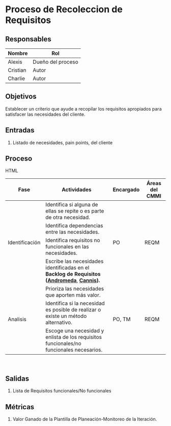 # Proceso de Recoleccion de Requisitos
## Responsables

| Nombre   | Rol               |
| -------- | ----------------- |
| Alexis | Dueño del proceso |
| Cristian | Autor             |
| Charlie     | Autor             |

## Objetivos

Establecer un criterio que ayude a recopilar los requisitos apropiados para satisfacer las necesidades del cliente.

## Entradas

1. Listado de necesidades, pain points, del cliente

## Proceso
​HTML  				 			
 
<table>
  <thead>
    <tr>
      <th>Fase</th>
      <th>Actividades</th>
      <th>Encargado</th>
      <th>Áreas del CMMI</th>
    </tr>
  </thead>
  <tbody>
    <tr>
      <td rowspan="4">Identificación</td>
      <td>Identifica si alguna de ellas se repite o es parte de otra necesidad.</td>
      <td rowspan="4">PO</td>
      <td rowspan="4">REQM</td>
    </tr>
    <tr>
      <td>Identifica dependencias entre las necesidades.</td>
    </tr>
    <tr>
      <td>Identifica requisitos no funcionales en las necesidades.</td>
    </tr>
    <tr>
      <td> Escribe las necesidades identificadas en el <strong>Backlog de Requisitos (<a href="https://docs.google.com/document/d/1kWa49M5i2LyEFAsawZfrYRFMQnMOAeqNbDrwHtjj7tE/edit" target="_blank">Andromeda</a></strong>,
      <strong><a href="https://docs.google.com/spreadsheets/d/1QIIxxGKVowHiTMKZ0W9J0BH3R1VLyfq81xQvodNfULI/edit#gid=117876730" target="_blank">Cannis</a>).</strong></td>
    </tr>
    <tr>
      <td rowspan="3">Analisis</td>
      <td>Prioriza las necesidades que aporten más valor.</td>
      <td rowspan="3">PO, TM</td>
      <td rowspan="3">REQM</td>
    </tr>
      <tr>
      <td>Identifica si  la necesidad es posible de realizar o existe un método alternativo.</td>
    </tr>  
    <tr>
      <td>Escoge una necesidad y enlista de los requisitos funcionales/no funcionales necesarios.</td>
    </tr>  
      
  </tbody>
</table>
​


## Salidas
1) Lista de Requisitos funcionales/No funcionales

## Métricas
1) Valor Ganado de la Plantilla de Planeación-Monitoreo de la Iteración.

